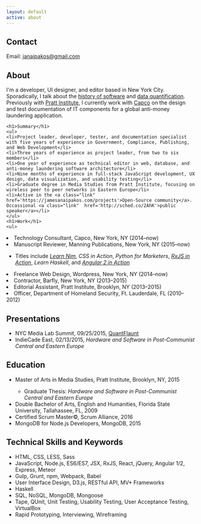 ```yaml
---
layout: default
active: about
---
```

<div class="page-section short">
    <div class="container flex">
        <div class="column-main tile">
            <div>
<section>
        <h1>Contact</h1>
        <div>
       <p>Email: <a href="mailto:janaipakos@gmail.com" class="link" title="Open email window">janaipakos@gmail.com</a><p>
<div>
<h1>About</h1>
                    <p>I'm a developer, UI designer, and editor based in New York City. Sporadically, I talk about the <a class="link" href="http://sched.co/2AhK">history of software</a> and <a class="link" href="https://medium.com/@justinhendrix/previewing-nyc-media-lab-s-annual-summit-demo-session-ce5169df964e#.ds4ygjp8o">data quantification</a>. Previously with <a class="link" href="https://pratt.edu">Pratt Institute</a>, I currently work with <a class="link" href="https://capco.com">Capco</a> on the design and test documentation of IT components for a global anti-money laundering application.</p>
                    </div>
                    <div>

    <h1>Summary</h1>
    <ul>
    <li>Project leader, developer, tester, and documentation specialist with five years of experience in Government, Compliance, Publishing, and Web Development</li>
    <li>Three years of experience as project leader, from two to six members</li>
    <li>One year of experience as technical editor in web, database, and anti-money laundering software architecture</li>
    <li>Nine months of experience in full-stack JavaScript development, UX design, data visualization, and usability testing</li>
    <li>Graduate degree in Media Studies from Pratt Institute, focusing on wireless peer to peer networks in Eastern Europe</li>
    <li>Active in the <a class="link"  href='https://jamesanaipakos.com/projects'>Open-Source community</a>. Occassional <a class="link"  href='http://sched.co/2AhK'>public speaker</a></li>
    </ul>
    <h1>Work</h1>
    <ul>

<li>Technology Consultant, Capco, New York, NY (2014–now)</li>
<li>Manuscript Reviewer, Manning Publications, New York, NY (2015–now)</li>
    <ul>
        <li>Titles include <em><a class="link"  href='https://www.manning.com/books/nim-in-action'>Learn Nim</a></em>, <em>CSS in Action</em>,  <em>Python for Marketers</em>, <em><a class="link"  href='https://www.manning.com/books/rxjs-in-action'>RxJS in Action</a></em>, <em>Learn Haskell</em>, and <em><a class="link"  href='https://www.manning.com/books/angular-2-in-action'>Angular 2 in Action</a></em></li>
    </ul>
<li>Freelance Web Design, Wordpress, New York, NY (2014–now)</li>
    <li>Contractor, Barfly, New York, NY (2013–2015)</li>
<li>Editorial Assistant, Pratt Institute, Brooklyn, NY (2013–2015)</li>
<li>Officer, Department of Homeland Security, Ft. Lauderdale, FL (2010–2012)</li>
    </ul>

<h1>Presentations</h1>
    <ul>
        <li>NYC Media Lab Summit, 09/25/2015, <a class="link"  href='https://jamesanaipakos.com/quantflaunt'>QuantFlaunt</a></li>
        <li>IndieCade East, 02/13/2015, <em>Hardware and Software in Post-Communist Central and Eastern Europe</em></li>
        </ul>

<h1>Education</h1>
    <ul>
        <li>Master of Arts in Media Studies, Pratt Institute, Brooklyn, NY, 2015</li>
        <ul><li>Graduate Thesis: <em>Hardware and Software in Post-Communist Central and Eastern Europe</em></li></ul>
        <li>Double Bachelor of Arts, English and Humanities, Florida State University, Tallahassee, FL, 2009</li>
         <li>Certified Scrum Master©, Scrum Alliance, 2016</li>
        <li>MongoDB for Node.js Developers, MongoDB, 2015</li>
    </ul>

<h1>Technical Skills and Keywords</h1>
    <ul>
        <li>HTML, CSS, LESS, Sass</li>
        <li>JavaScript, Node.js, ES6/ES7, JSX, RxJS, React, jQuery, Angular 1/2, Express, Meteor</li>
        <li>Gulp, Grunt, npm, Webpack, Babel</li>       
         <li>User Interface Design, D3.js, RESTful API, MV* Frameworks</li>
        <li>Haskell</li>
        <li>SQL, NoSQL, MongoDB, Mongoose</li>
        <li>Tape, QUnit, Unit Testing, Usability Testing, User Acceptance Testing, VirtualBox</li>
        <li>Rapid Prototyping, Interviewing, Wireframing</li>
    </ul>

</div>

